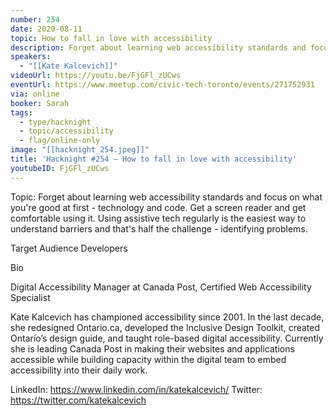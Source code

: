 ```yaml
---
number: 254
date: 2020-08-11
topic: How to fall in love with accessibility
description: Forget about learning web accessibility standards and focus on what you're good at first - technology and code. Get a screen reader and get comfortable using it. Using assistive tech regularly is the easiest way to understand barriers and that's half the challenge - identifying problems.
speakers:
  - "[[Kate Kalcevich]]"
videoUrl: https://youtu.be/FjGFl_zUCws
eventUrl: https://www.meetup.com/civic-tech-toronto/events/271752931
via: online
booker: Sarah
tags:
  - type/hacknight
  - topic/accessibility
  - flag/online-only
image: "[[hacknight_254.jpeg]]"
title: 'Hacknight #254 – How to fall in love with accessibility'
youtubeID: FjGFl_zUCws
---
```


Topic:
Forget about learning web accessibility standards and focus on what you're good at first - technology and code. Get a screen reader and get comfortable using it. Using assistive tech regularly is the easiest way to understand barriers and that's half the challenge - identifying problems.

Target Audience
Developers

Bio

Digital Accessibility Manager at Canada Post, Certified Web Accessibility Specialist

Kate Kalcevich has championed accessibility since 2001. In the last decade, she redesigned Ontario.ca, developed the Inclusive Design Toolkit, created Ontario’s design guide, and taught role-based digital accessibility. Currently she is leading Canada Post in making their websites and applications accessible while building capacity within the digital team to embed accessibility into their daily work.

LinkedIn: https://www.linkedin.com/in/katekalcevich/
Twitter: https://twitter.com/katekalcevich
